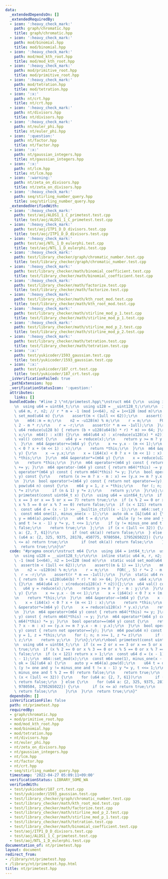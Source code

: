 ```yaml
---
data:
  _extendedDependsOn: []
  _extendedRequiredBy:
  - icon: ':heavy_check_mark:'
    path: graph/chromatic.hpp
    title: graph/chromatic.hpp
  - icon: ':heavy_check_mark:'
    path: mod/binomial.hpp
    title: mod/binomial.hpp
  - icon: ':heavy_check_mark:'
    path: mod/mod_kth_root.hpp
    title: mod/mod_kth_root.hpp
  - icon: ':heavy_check_mark:'
    path: mod/primitive_root.hpp
    title: mod/primitive_root.hpp
  - icon: ':heavy_check_mark:'
    path: mod/tetration.hpp
    title: mod/tetration.hpp
  - icon: ':x:'
    path: nt/crt.hpp
    title: nt/crt.hpp
  - icon: ':heavy_check_mark:'
    path: nt/divisors.hpp
    title: nt/divisors.hpp
  - icon: ':heavy_check_mark:'
    path: nt/euler_phi.hpp
    title: nt/euler_phi.hpp
  - icon: ':question:'
    path: nt/factor.hpp
    title: nt/factor.hpp
  - icon: ':x:'
    path: nt/gaussian_integers.hpp
    title: nt/gaussian_integers.hpp
  - icon: ':x:'
    path: nt/lcm.hpp
    title: nt/lcm.hpp
  - icon: ':warning:'
    path: nt/zeta_on_divisors.hpp
    title: nt/zeta_on_divisors.hpp
  - icon: ':heavy_check_mark:'
    path: seq/stirling_number_query.hpp
    title: seq/stirling_number_query.hpp
  _extendedVerifiedWith:
  - icon: ':heavy_check_mark:'
    path: test/aoj/ALDS1_1_C_primetest.test.cpp
    title: test/aoj/ALDS1_1_C_primetest.test.cpp
  - icon: ':heavy_check_mark:'
    path: test/aoj/ITP1_D_D_divisors.test.cpp
    title: test/aoj/ITP1_D_D_divisors.test.cpp
  - icon: ':heavy_check_mark:'
    path: test/aoj/NTL_1_D_eulerphi.test.cpp
    title: test/aoj/NTL_1_D_eulerphi.test.cpp
  - icon: ':heavy_check_mark:'
    path: test/library_checker/graph/chromatic_number.test.cpp
    title: test/library_checker/graph/chromatic_number.test.cpp
  - icon: ':heavy_check_mark:'
    path: test/library_checker/math/binomial_coefficient.test.cpp
    title: test/library_checker/math/binomial_coefficient.test.cpp
  - icon: ':heavy_check_mark:'
    path: test/library_checker/math/factorize.test.cpp
    title: test/library_checker/math/factorize.test.cpp
  - icon: ':heavy_check_mark:'
    path: test/library_checker/math/kth_root_mod.test.cpp
    title: test/library_checker/math/kth_root_mod.test.cpp
  - icon: ':heavy_check_mark:'
    path: test/library_checker/math/stirline_mod_p_1.test.cpp
    title: test/library_checker/math/stirline_mod_p_1.test.cpp
  - icon: ':heavy_check_mark:'
    path: test/library_checker/math/stirline_mod_p_2.test.cpp
    title: test/library_checker/math/stirline_mod_p_2.test.cpp
  - icon: ':heavy_check_mark:'
    path: test/library_checker/math/tetration.test.cpp
    title: test/library_checker/math/tetration.test.cpp
  - icon: ':x:'
    path: test/yukicoder/1593_gaussian.test.cpp
    title: test/yukicoder/1593_gaussian.test.cpp
  - icon: ':x:'
    path: test/yukicoder/187_crt.test.cpp
    title: test/yukicoder/187_crt.test.cpp
  _isVerificationFailed: true
  _pathExtension: hpp
  _verificationStatusIcon: ':question:'
  attributes:
    links: []
  bundledCode: "#line 2 \"nt/primetest.hpp\"\nstruct m64 {\r\n  using i64 = int64_t;\r\
    \n  using u64 = uint64_t;\r\n  using u128 = __uint128_t;\r\n\r\n  inline static\
    \ u64 m, r, n2; // r * m = -1 (mod 1<<64), n2 = 1<<128 (mod m)\r\n  static void\
    \ set_mod(u64 m) {\r\n    assert(m < (1ull << 62));\r\n    assert((m & 1) == 1);\r\
    \n    m64::m = m;\r\n    n2 = -u128(m) % m;\r\n    r = m;\r\n    FOR(_, 5) r *=\
    \ 2 - m * r;\r\n    r = -r;\r\n    assert(r * m == -1ull);\r\n  }\r\n  static\
    \ u64 reduce(u128 b) { return (b + u128(u64(b) * r) * m) >> 64; }\r\n\r\n  u64\
    \ x;\r\n  m64() : x(0) {}\r\n  m64(u64 x) : x(reduce(u128(x) * n2)){};\r\n  u64\
    \ val() const {\r\n    u64 y = reduce(x);\r\n    return y >= m ? y - m : y;\r\n\
    \  }\r\n  m64 &operator+=(m64 y) {\r\n    x += y.x - (m << 1);\r\n    x = (i64(x)\
    \ < 0 ? x + (m << 1) : x);\r\n    return *this;\r\n  }\r\n  m64 &operator-=(m64\
    \ y) {\r\n    x -= y.x;\r\n    x = (i64(x) < 0 ? x + (m << 1) : x);\r\n    return\
    \ *this;\r\n  }\r\n  m64 &operator*=(m64 y) {\r\n    x = reduce(u128(x) * y.x);\r\
    \n    return *this;\r\n  }\r\n  m64 operator+(m64 y) const { return m64(*this)\
    \ += y; }\r\n  m64 operator-(m64 y) const { return m64(*this) -= y; }\r\n  m64\
    \ operator*(m64 y) const { return m64(*this) *= y; }\r\n  bool operator==(m64\
    \ y) const {\r\n    return (x >= m ? x - m : x) == (y.x >= m ? y.x - m : y.x);\r\
    \n  }\r\n  bool operator!=(m64 y) const { return not operator==(y); }\r\n  m64\
    \ pow(u64 n) const {\r\n    m64 y = 1, z = *this;\r\n    for (; n; n >>= 1, z\
    \ *= z)\r\n      if (n & 1) y *= z;\r\n    return y;\r\n  }\r\n};\r\n\r\nbool\
    \ primetest(const uint64_t x) {\r\n  using u64 = uint64_t;\r\n  if (x == 2 or\
    \ x == 3 or x == 5 or x == 7) return true;\r\n  if (x % 2 == 0 or x % 3 == 0 or\
    \ x % 5 == 0 or x % 7 == 0) return false;\r\n  if (x < 121) return x > 1;\r\n\
    \  const u64 d = (x - 1) >> __builtin_ctzll(x - 1);\r\n  m64::set_mod(x);\r\n\
    \  const m64 one(1), minus_one(x - 1);\r\n  auto ok = [&](u64 a) {\r\n    auto\
    \ y = m64(a).pow(d);\r\n    u64 t = d;\r\n    while (y != one and y != minus_one\
    \ and t != x - 1) y *= y, t <<= 1;\r\n    if (y != minus_one and t % 2 == 0) return\
    \ false;\r\n    return true;\r\n  };\r\n  if (x < (1ull << 32)) {\r\n    for (u64\
    \ a: {2, 7, 61})\r\n      if (not ok(a)) return false;\r\n  } else {\r\n    for\
    \ (u64 a: {2, 325, 9375, 28178, 450775, 9780504, 1795265022}) {\r\n      if (x\
    \ <= a) return true;\r\n      if (not ok(a)) return false;\r\n    }\r\n  }\r\n\
    \  return true;\r\n}\n"
  code: "#pragma once\r\nstruct m64 {\r\n  using i64 = int64_t;\r\n  using u64 = uint64_t;\r\
    \n  using u128 = __uint128_t;\r\n\r\n  inline static u64 m, r, n2; // r * m =\
    \ -1 (mod 1<<64), n2 = 1<<128 (mod m)\r\n  static void set_mod(u64 m) {\r\n  \
    \  assert(m < (1ull << 62));\r\n    assert((m & 1) == 1);\r\n    m64::m = m;\r\
    \n    n2 = -u128(m) % m;\r\n    r = m;\r\n    FOR(_, 5) r *= 2 - m * r;\r\n  \
    \  r = -r;\r\n    assert(r * m == -1ull);\r\n  }\r\n  static u64 reduce(u128 b)\
    \ { return (b + u128(u64(b) * r) * m) >> 64; }\r\n\r\n  u64 x;\r\n  m64() : x(0)\
    \ {}\r\n  m64(u64 x) : x(reduce(u128(x) * n2)){};\r\n  u64 val() const {\r\n \
    \   u64 y = reduce(x);\r\n    return y >= m ? y - m : y;\r\n  }\r\n  m64 &operator+=(m64\
    \ y) {\r\n    x += y.x - (m << 1);\r\n    x = (i64(x) < 0 ? x + (m << 1) : x);\r\
    \n    return *this;\r\n  }\r\n  m64 &operator-=(m64 y) {\r\n    x -= y.x;\r\n\
    \    x = (i64(x) < 0 ? x + (m << 1) : x);\r\n    return *this;\r\n  }\r\n  m64\
    \ &operator*=(m64 y) {\r\n    x = reduce(u128(x) * y.x);\r\n    return *this;\r\
    \n  }\r\n  m64 operator+(m64 y) const { return m64(*this) += y; }\r\n  m64 operator-(m64\
    \ y) const { return m64(*this) -= y; }\r\n  m64 operator*(m64 y) const { return\
    \ m64(*this) *= y; }\r\n  bool operator==(m64 y) const {\r\n    return (x >= m\
    \ ? x - m : x) == (y.x >= m ? y.x - m : y.x);\r\n  }\r\n  bool operator!=(m64\
    \ y) const { return not operator==(y); }\r\n  m64 pow(u64 n) const {\r\n    m64\
    \ y = 1, z = *this;\r\n    for (; n; n >>= 1, z *= z)\r\n      if (n & 1) y *=\
    \ z;\r\n    return y;\r\n  }\r\n};\r\n\r\nbool primetest(const uint64_t x) {\r\
    \n  using u64 = uint64_t;\r\n  if (x == 2 or x == 3 or x == 5 or x == 7) return\
    \ true;\r\n  if (x % 2 == 0 or x % 3 == 0 or x % 5 == 0 or x % 7 == 0) return\
    \ false;\r\n  if (x < 121) return x > 1;\r\n  const u64 d = (x - 1) >> __builtin_ctzll(x\
    \ - 1);\r\n  m64::set_mod(x);\r\n  const m64 one(1), minus_one(x - 1);\r\n  auto\
    \ ok = [&](u64 a) {\r\n    auto y = m64(a).pow(d);\r\n    u64 t = d;\r\n    while\
    \ (y != one and y != minus_one and t != x - 1) y *= y, t <<= 1;\r\n    if (y !=\
    \ minus_one and t % 2 == 0) return false;\r\n    return true;\r\n  };\r\n  if\
    \ (x < (1ull << 32)) {\r\n    for (u64 a: {2, 7, 61})\r\n      if (not ok(a))\
    \ return false;\r\n  } else {\r\n    for (u64 a: {2, 325, 9375, 28178, 450775,\
    \ 9780504, 1795265022}) {\r\n      if (x <= a) return true;\r\n      if (not ok(a))\
    \ return false;\r\n    }\r\n  }\r\n  return true;\r\n}"
  dependsOn: []
  isVerificationFile: false
  path: nt/primetest.hpp
  requiredBy:
  - graph/chromatic.hpp
  - mod/primitive_root.hpp
  - mod/mod_kth_root.hpp
  - mod/binomial.hpp
  - mod/tetration.hpp
  - nt/divisors.hpp
  - nt/euler_phi.hpp
  - nt/zeta_on_divisors.hpp
  - nt/gaussian_integers.hpp
  - nt/lcm.hpp
  - nt/factor.hpp
  - nt/crt.hpp
  - seq/stirling_number_query.hpp
  timestamp: '2022-04-27 05:09:11+09:00'
  verificationStatus: LIBRARY_SOME_WA
  verifiedWith:
  - test/yukicoder/187_crt.test.cpp
  - test/yukicoder/1593_gaussian.test.cpp
  - test/library_checker/graph/chromatic_number.test.cpp
  - test/library_checker/math/kth_root_mod.test.cpp
  - test/library_checker/math/factorize.test.cpp
  - test/library_checker/math/stirline_mod_p_2.test.cpp
  - test/library_checker/math/stirline_mod_p_1.test.cpp
  - test/library_checker/math/tetration.test.cpp
  - test/library_checker/math/binomial_coefficient.test.cpp
  - test/aoj/ITP1_D_D_divisors.test.cpp
  - test/aoj/ALDS1_1_C_primetest.test.cpp
  - test/aoj/NTL_1_D_eulerphi.test.cpp
documentation_of: nt/primetest.hpp
layout: document
redirect_from:
- /library/nt/primetest.hpp
- /library/nt/primetest.hpp.html
title: nt/primetest.hpp
---
```

